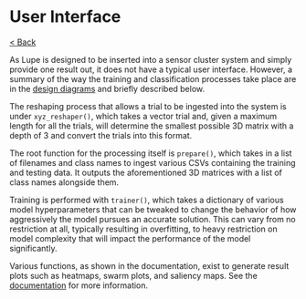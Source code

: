 # User Interface

[< Back](/README.md)

As Lupe is designed to be inserted into a sensor cluster system and simply provide one result out, it does not have a typical user interface. However, a summary of the way the training and classification processes take place are in the [design diagrams](./assignments/Design-Diagrams.md) and briefly described below.

The reshaping process that allows a trial to be ingested into the system is under `xyz_reshaper()`, which takes a vector trial and, given a maximum length for all the trials, will determine the smallest possible 3D matrix with a depth of 3 and convert the trials into this format.

The root function for the processing itself is `prepare()`, which takes in a list of filenames and class names to ingest various CSVs containing the training and testing data. It outputs the aforementioned 3D matrices with a list of class names alongside them.

Training is performed with `trainer()`, which takes a dictionary of various model hyperparameters that can be tweaked to change the behavior of how aggressively the model pursues an accurate solution. This can vary from no restriction at all, typically resulting in overfitting, to heavy restriction on model complexity that will impact the performance of the model significantly.

Various functions, as shown in the documentation, exist to generate result plots such as heatmaps, swarm plots, and saliency maps. See the [documentation](/docs/README.md) for more information.